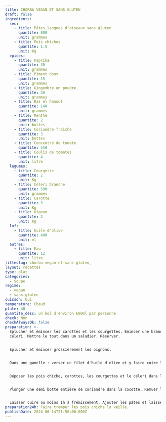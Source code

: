 ```yaml
---
title: CHORBA VEGAN ET SANS GLUTEN
draft: false
ingredients:
  sec:
    - title: Pâtes langues d'oiseaux sans gluten
      quantite: 800
      unit: grammes
    - title: Pois chiches
      quantite: 1.5
      unit: Kg
  epices:
    - title: Paprika
      quantite: 30
      unit: grammes
    - title: Piment doux
      quantite: 15
      unit: grammes
    - title: Gingembre en poudre
      quantite: 30
      unit: grammes
    - title: Ras el hanout
      quantite: 140
      unit: grammes
    - title: Menthe
      quantite: 2
      unit: bottes
    - title: Coriandre fraîche
      quantite: 3
      unit: bottes
    - title: Concentré de tomate
      quantite: 550
    - title: Coulis de tomates
      quantite: 4
      unit: litre
  legumes:
    - title: Courgette
      quantite: 2
      unit: Kg
    - title: Céleri branche
      quantite: 500
      unit: grammes
    - title: Carotte
      quantite: 3
      unit: Kg
    - title: Oignon
      quantite: 2
      unit: Kg
  lof:
    - title: huile d'olive
      quantite: 400
      unit: ml
  autres:
    - title: Eau
      quantite: 12
      unit: litre
titleslug: chorba-vegan-et-sans-gluten_
layout: recettes
type: plat
categories:
  - Soupe
regime:
  - vegan
  - sans-gluten
cuisson: Oui
temperature: Chaud
plate: 40
quantite_desc: un bol d'environ 600ml par personne
check: Non
checkAlwaysOk: false
preparation: >-
  Eplucher et émincer les carottes et les courgettes. Emincer une branche de
  céleri. Mettre le tout dans un saladier. Réserver. 


  Eplucher et émincer grossièrement les oignons. 


  Dans une gamelle : verser un filet d'huile d'olive et y faire cuire les oignons. Assaisonner avec le ras el hanout, le gingembre en poudre, le paprika et le piment doux. 


  Déposer les pois chiche, carottes, les courgettes et le céleri dans la gamelle. Ajouter le concentré de tomates, l'eau et le coulis de tomate. Assaisonner de sel et de poivre.


  Plonger une demi botte entière de coriandre dans la cocotte. Remuer le tout. 


  Laisser cuire au moins 1h à frémissement. Ajouter les pâtes et laisser cuire quelques minutes à frémissement
preparation24h: Faire tremper les pois chiche la veille.
publishDate: 2024-06-14T21:50:00.000Z
---
```

